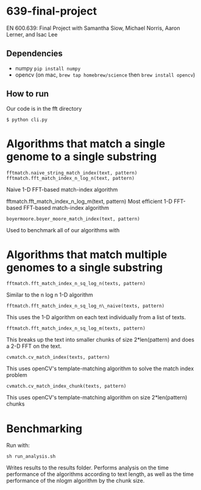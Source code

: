 # 639-final-project
EN 600.639: Final Project with Samantha Siow, Michael Norris, Aaron Lerner, and Isac Lee

Dependencies
------------
* numpy `pip install numpy`
* opencv (on mac, `brew tap homebrew/science` then `brew install opencv`)

How to run
----------

Our code is in the fft directory

    $ python cli.py

# Algorithms that match a single genome to a single substring

    fftmatch.naive_string_match_index(text, pattern)
    fftmatch.fft_match_index_n_log_n(text, pattern)
Naive 1-D FFT-based match-index algorithm

  fftmatch.fft_match_index_n_log_m(text, pattern)
Most efficient 1-D FFT-based FFT-based match-index algorithm

    boyermoore.boyer_moore_match_index(text, pattern)
Used to benchmark all of our algorithms with

# Algorithms that match multiple genomes to a single substring

    fftmatch.fft_match_index_n_sq_log_n(texts, pattern)
Similar to the n log n 1-D algorithm

    fftmatch.fft_match_index_n_sq_log_n\_naive(texts, pattern)
This uses the 1-D algorithm on each text individually from a list of texts.

    fftmatch.fft_match_index_n_sq_log_m(texts, pattern)

This breaks up the text into smaller chunks of size 2\*len(pattern) and does a
2-D FFT on the text.

    cvmatch.cv_match_index(texts, pattern)

This uses openCV's template-matching algorithm to solve the match index problem

    cvmatch.cv_match_index_chunk(texts, pattern)
This uses openCV's template-matching algorithm on size 2\*len(pattern) chunks

# Benchmarking
Run with:

    sh run_analysis.sh

Writes results to the results folder. 
Performs analysis on the time performance
of the algorithms according to text length, as well as the time performance of
the nlogm algorithm by the chunk size.
